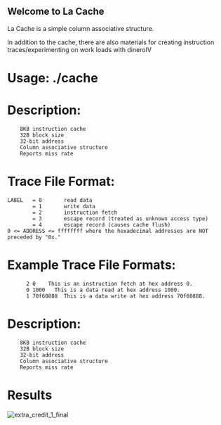 ## Welcome to La Cache

La Cache is a simple column associative structure.

In addition to the cache, there are also materials for creating instruction traces/experimenting on work loads with dineroIV 

# Usage: ./cache <trace file>

# Description:
        8KB instruction cache
        32B block size
        32-bit address
        Column associative structure
        Reports miss rate     
# Trace File Format:
    LABEL   = 0       read data               
            = 1       write data               
            = 2       instruction fetch 
            = 3       escape record (treated as unknown access type)
            = 4       escape record (causes cache flush)
    0 <= ADDRESS <= ffffffff where the hexadecimal addresses are NOT preceded by "0x." 

# Example Trace File Formats:
          2 0    This is an instruction fetch at hex address 0. 
          0 1000   This is a data read at hex address 1000. 
          1 70f60888  This is a data write at hex address 70f60888. 

# Description:

        8KB instruction cache
        32B block size
        32-bit address
        Column associative structure
        Reports miss rate     

# Results 
![extra_credit_1_final](https://user-images.githubusercontent.com/31195314/68355000-ed761c80-00db-11ea-8796-529cd7d737cd.PNG)


